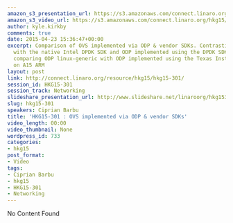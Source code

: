 ```yaml
---
amazon_s3_presentation_url: https://s3.amazonaws.com/connect.linaro.org/hkg15/Videos/02-11-Wednesday/HKG15-301.pdf
amazon_s3_video_url: https://s3.amazonaws.com/connect.linaro.org/hkg15/Videos/02-11-Wednesday/HKG15-301+OVS+implemented+via+ODP+%26+vendor+SDKs.mp4
author: kyle.kirkby
comments: true
date: 2015-04-23 15:36:47+00:00
excerpt: Comparison of OVS implemented via ODP & vendor SDKs. Contrasting ODP linux-generic
  with the native Intel DPDK SDK and ODP implemented using the DPDK SDK on X86. Additionally
  comparing ODP linux-generic with ODP implemented using the Texas Instruments SDK
  on A15 ARM
layout: post
link: http://connect.linaro.org/resource/hkg15/hkg15-301/
session_id: HKG15-301
session_track: Networking
slideshare_presentation_url: http://www.slideshare.net/linaroorg/hkg15301-ovs-implemented-via-odp-vendor-sdks
slug: hkg15-301
speakers: Ciprian Barbu
title: 'HKG15-301 : OVS implemented via ODP & vendor SDKs'
video_length: 00:00
video_thumbnail: None
wordpress_id: 733
categories:
- hkg15
post_format:
- Video
tags:
- Ciprian Barbu
- hkg15
- HKG15-301
- Networking
---
```


No Content Found
